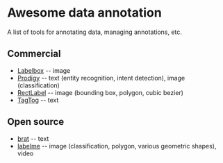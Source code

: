 # Awesome data annotation
A list of tools for annotating data, managing annotations, etc.

## Commercial
* [Labelbox](https://www.labelbox.com/pricing) -- image
* [Prodigy](https://prodi.gy/) -- text (entity recognition, intent detection), image (classification)
* [RectLabel](https://rectlabel.com/) -- image (bounding box, polygon, cubic bezier)
* [TagTog](https://www.tagtog.net/) -- text

## Open source
* [brat](http://brat.nlplab.org/) -- text
* [labelme](https://github.com/wkentaro/labelme) -- image (classification, polygon, various geometric shapes), video

